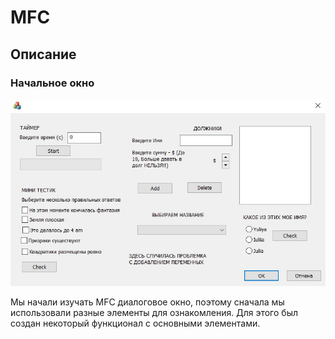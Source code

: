 # MFC

## Описание

### Начальное окно
![Главная страницы](/img/mainPage.jpg)

Мы начали изучать MFC диалоговое окно, поэтому сначала мы использовали разные элементы для ознакомления. 
Для этого был создан некоторый функционал с основными элементами.

